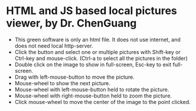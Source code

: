 # HTML and JS based local pictures viewer, by Dr. ChenGuang
- This green software is only an html file. It does not use internet, and does not need local http-server.
- Click the button and select one or multiple pictures with Shift-key or Ctrl-key and mouse-click. (Ctrl-a to select all the pictures in the folder)
- Double click on the image to show in full-screen, Esc-key to exit full-screen.
- Drag with left-mouse-button to move the picture.
- Mouse-wheel to show the next picture.
- Mouse-wheel with left-mouse-button held to rotate the picture.
- Mouse-wheel with right-mouse-button held to zoom the picture.
- Click mouse-wheel to move the center of the image to the point clicked.
